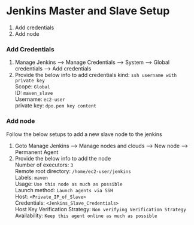 # Jenkins Master and Slave Setup

1. Add credentials 
2. Add node
   
### Add Credentials 
1. Manage Jenkins --> Manage Credentials --> System --> Global credentials --> Add credentials
2. Provide the below info to add credentials 
   kind: `ssh username with private key`  
   Scope: `Global`     
   ID: `maven_slave`    
   Username: `ec2-user`  
   private key: `dpo.pem key content`  

### Add node 
   Follow the below setups to add a new slave node to the jenkins 
1. Goto Manage Jenkins --> Manage nodes and clouds --> New node --> Permanent Agent    
2. Provide the below info to add the node   
   Number of executors: `3`   
   Remote root directory: `/home/ec2-user/jenkins`  
   Labels: `maven`  
   Usage: `Use this node as much as possible`  
   Launch method: `Launch agents via SSH`  
        Host: `<Private_IP_of_Slave>`  
        Credentials: `<Jenkins_Slave_Credentials>`     
        Host Key Verification Strategy: `Non verifying Verification Strategy`     
   Availability: `Keep this agent online as much as possible`  